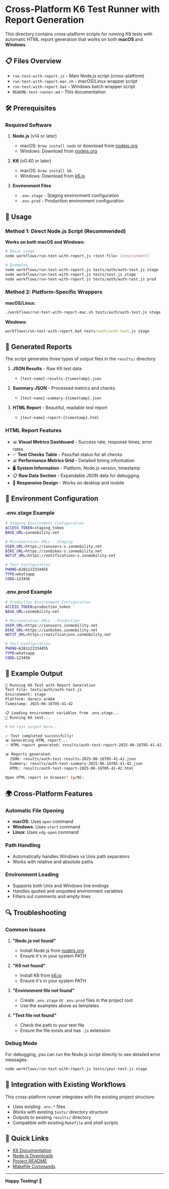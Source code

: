 # Cross-Platform K6 Test Runner with Report Generation

This directory contains cross-platform scripts for running K6 tests with automatic HTML report generation that works on both **macOS** and **Windows**.

## 📋 Files Overview

- `run-test-with-report.js` - Main Node.js script (cross-platform)
- `run-test-with-report-mac.sh` - macOS/Linux wrapper script
- `run-test-with-report.bat` - Windows batch wrapper script
- `README-test-runner.md` - This documentation

## 🛠️ Prerequisites

### Required Software

1. **Node.js** (v14 or later)
   - macOS: `brew install node` or download from [nodejs.org](https://nodejs.org/)
   - Windows: Download from [nodejs.org](https://nodejs.org/)

2. **K6** (v0.40 or later)
   - macOS: `brew install k6`
   - Windows: Download from [k6.io](https://k6.io/docs/getting-started/installation/)

3. **Environment Files**
   - `.env.stage` - Staging environment configuration
   - `.env.prod` - Production environment configuration

## 🚀 Usage

### Method 1: Direct Node.js Script (Recommended)

**Works on both macOS and Windows:**

```bash
# Basic usage
node workflows/run-test-with-report.js <test-file> [environment]

# Examples
node workflows/run-test-with-report.js tests/auth/auth-test.js stage
node workflows/run-test-with-report.js tests/test.js stage
node workflows/run-test-with-report.js tests/auth/auth-test.js prod
```

### Method 2: Platform-Specific Wrappers

**macOS/Linux:**
```bash
./workflows/run-test-with-report-mac.sh tests/auth/auth-test.js stage
```

**Windows:**
```cmd
workflows\run-test-with-report.bat tests/auth/auth-test.js stage
```

## 📏 Generated Reports

The script generates three types of output files in the `results/` directory:

1. **JSON Results** - Raw K6 test data
   - `{test-name}-results-{timestamp}.json`

2. **Summary JSON** - Processed metrics and checks
   - `{test-name}-summary-{timestamp}.json`

3. **HTML Report** - Beautiful, readable test report
   - `{test-name}-report-{timestamp}.html`

### HTML Report Features

- 📊 **Visual Metrics Dashboard** - Success rate, response times, error rates
- ✅ **Test Checks Table** - Pass/fail status for all checks
- 📊 **Performance Metrics Grid** - Detailed timing information
- 🖥️ **System Information** - Platform, Node.js version, timestamp
- 📋 **Raw Data Section** - Expandable JSON data for debugging
- 🎨 **Responsive Design** - Works on desktop and mobile

## 🔧 Environment Configuration

### .env.stage Example
```bash
# Staging Environment Configuration
ACCESS_TOKEN=staging_token
BASE_URL=ionmobility.net

# Microservices URLs - Staging
USER_URL=https://ionusers-s.ionmobility.net
BIKE_URL=https://ionbikes-s.ionmobility.net
NOTIF_URL=https://notifications-s.ionmobility.net

# Test Configuration
PHONE=6281122334455
TYPE=whatsapp
CODE=123456
```

### .env.prod Example
```bash
# Production Environment Configuration
ACCESS_TOKEN=production_token
BASE_URL=ionmobility.net

# Microservices URLs - Production
USER_URL=https://ionusers.ionmobility.net
BIKE_URL=https://ionbikes.ionmobility.net
NOTIF_URL=https://notifications.ionmobility.net

# Test Configuration
PHONE=6281122334455
TYPE=whatsapp
CODE=123456
```

## 📝 Example Output

```bash
🔬 Running K6 Test with Report Generation
Test File: tests/auth/auth-test.js
Environment: stage
Platform: darwin arm64
Timestamp: 2025-06-16T05-41-42

📋 Loading environment variables from .env.stage...
🚀 Running K6 test...

# K6 test output here...

✅ Test completed successfully!
📊 Generating HTML report...
✅ HTML report generated: results/auth-test-report-2025-06-16T05-41-42.html

📊 Reports generated:
  JSON: results/auth-test-results-2025-06-16T05-41-42.json
  Summary: results/auth-test-summary-2025-06-16T05-41-42.json
  HTML: results/auth-test-report-2025-06-16T05-41-42.html

Open HTML report in browser? (y/N):
```

## 🌍 Cross-Platform Features

### Automatic File Opening
- **macOS**: Uses `open` command
- **Windows**: Uses `start` command
- **Linux**: Uses `xdg-open` command

### Path Handling
- Automatically handles Windows vs Unix path separators
- Works with relative and absolute paths

### Environment Loading
- Supports both Unix and Windows line endings
- Handles quoted and unquoted environment variables
- Filters out comments and empty lines

## 🔍 Troubleshooting

### Common Issues

1. **"Node.js not found"**
   - Install Node.js from [nodejs.org](https://nodejs.org/)
   - Ensure it's in your system PATH

2. **"K6 not found"**
   - Install K6 from [k6.io](https://k6.io/docs/getting-started/installation/)
   - Ensure it's in your system PATH

3. **"Environment file not found"**
   - Create `.env.stage` or `.env.prod` files in the project root
   - Use the examples above as templates

4. **"Test file not found"**
   - Check the path to your test file
   - Ensure the file exists and has `.js` extension

### Debug Mode

For debugging, you can run the Node.js script directly to see detailed error messages:

```bash
node workflows/run-test-with-report.js tests/your-test.js stage
```

## 📜 Integration with Existing Workflows

This cross-platform runner integrates with the existing project structure:

- Uses existing `.env.*` files
- Works with existing `tests/` directory structure
- Outputs to existing `results/` directory
- Compatible with existing `Makefile` and shell scripts

## 🔗 Quick Links

- [K6 Documentation](https://k6.io/docs/)
- [Node.js Downloads](https://nodejs.org/)
- [Project README](../README.md)
- [Makefile Commands](../Makefile)

---

**Happy Testing!** 🎉

